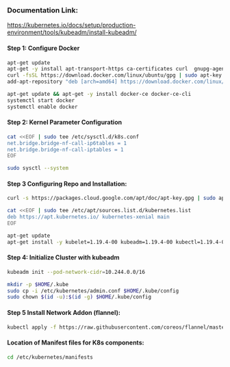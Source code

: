 
### Documentation Link:

https://kubernetes.io/docs/setup/production-environment/tools/kubeadm/install-kubeadm/

#### Step 1: Configure Docker
```sh
apt-get update
apt-get -y install apt-transport-https ca-certificates curl  gnupg-agent software-properties-common
curl -fsSL https://download.docker.com/linux/ubuntu/gpg | sudo apt-key add -
add-apt-repository "deb [arch=amd64] https://download.docker.com/linux/ubuntu $(lsb_release -cs) stable"
```
```sh
apt-get update && apt-get -y install docker-ce docker-ce-cli
systemctl start docker
systemctl enable docker
```
#### Step 2: Kernel Parameter Configuration
```sh
cat <<EOF | sudo tee /etc/sysctl.d/k8s.conf
net.bridge.bridge-nf-call-ip6tables = 1
net.bridge.bridge-nf-call-iptables = 1
EOF
```
```sh
sudo sysctl --system
```
#### Step 3 Configuring Repo and Installation:
```sh
curl -s https://packages.cloud.google.com/apt/doc/apt-key.gpg | sudo apt-key add -
```
```sh
cat <<EOF | sudo tee /etc/apt/sources.list.d/kubernetes.list
deb https://apt.kubernetes.io/ kubernetes-xenial main
EOF
```

```sh
apt-get update
apt-get install -y kubelet=1.19.4-00 kubeadm=1.19.4-00 kubectl=1.19.4-00
```
#### Step 4: Initialize Cluster with kubeadm
```sh
kubeadm init --pod-network-cidr=10.244.0.0/16
```
```sh
mkdir -p $HOME/.kube
sudo cp -i /etc/kubernetes/admin.conf $HOME/.kube/config
sudo chown $(id -u):$(id -g) $HOME/.kube/config
```
#### Step 5 Install Network Addon (flannel):
```sh
kubectl apply -f https://raw.githubusercontent.com/coreos/flannel/master/Documentation/kube-flannel.yml
```

#### Location of Manifest files for K8s components:
```sh
cd /etc/kubernetes/manifests
```
